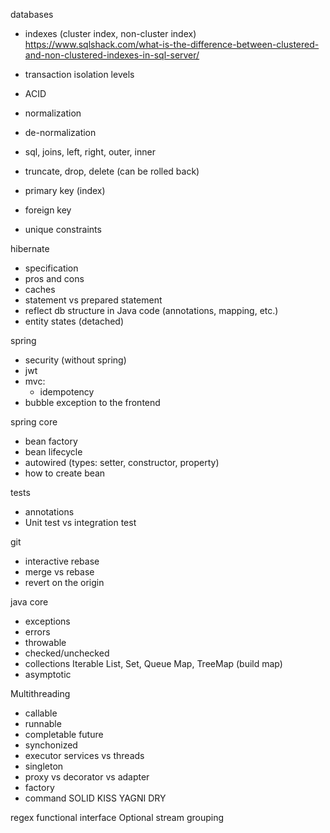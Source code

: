 databases
- indexes (cluster index, non-cluster index)
	https://www.sqlshack.com/what-is-the-difference-between-clustered-and-non-clustered-indexes-in-sql-server/

- transaction isolation levels
- ACID
- normalization
- de-normalization
- sql, joins, left, right, outer, inner
- truncate, drop, delete (can be rolled back)
- primary key (index)
- foreign key
- unique constraints


hibernate
- specification
- pros and cons
- caches
- statement vs prepared statement
- reflect db structure in Java code (annotations, mapping, etc.)
- entity states (detached)

spring
- security (without spring)
- jwt
- mvc:
	- idempotency
- bubble exception to the frontend

spring core
- bean factory
- bean lifecycle
- autowired (types: setter, constructor, property)
- how to create bean

tests
- annotations
- Unit test vs integration test

git
- interactive rebase
- merge vs rebase
- revert on the origin

java core
- exceptions
- errors
- throwable
- checked/unchecked
- collections
	Iterable
	List, Set, Queue
	Map, TreeMap (build map)
- asymptotic

Multithreading
- callable
- runnable
- completable future
- synchonized
- executor services vs threads
- singleton
- proxy vs decorator vs adapter
- factory
- command
SOLID
KISS
YAGNI
DRY

regex
functional interface
Optional
stream
grouping
